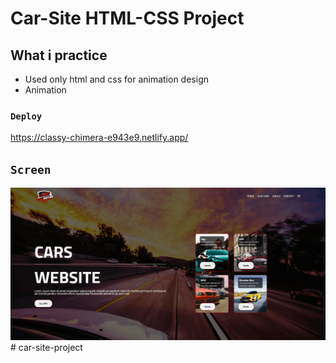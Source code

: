 # Car-Site HTML-CSS Project

## What i practice

- Used only html and css for animation design
- Animation

### `Deploy`

https://classy-chimera-e943e9.netlify.app/

## `Screen`

![](screen.gif)# car-site-project
